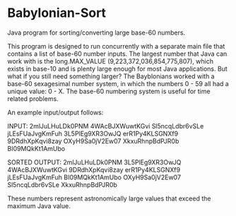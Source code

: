 # Babylonian-Sort
Java program for sorting/converting large base-60 numbers.

This program is designed to run concurrently with a separate main file that contains a list of base-60 number inputs. The largest number that Java can work with is the long.MAX_VALUE (9,223,372,036,854,775,807), which exists in base-10 and is plenty large enough for most Java applications. But what if you still need something larger? The Bayblonians worked with a base-60 sexagesimal number system, in which the numbers 0 - 59 all had a unique value: 0 - X. The base-60 numbering system is useful for time related problems.

An example input/output follows:

INPUT:
2mlJuLHuLDk0PNM
4WAcBJXWuwtKGvi
Sl5ncqLdbr6vSLe
jLEsFUaJvgKmFuh
3L5PlEg9XR3OwJQ
erR1Py4KLSGNXf9
9DRdhXpKqvi8zay
OXyH9Sa0jV2Ew07
XkxuRhnpBdPJR0b
BI09MQkKt1AmUbo

SORTED OUTPUT:
2mlJuLHuLDk0PNM
3L5PlEg9XR3OwJQ
4WAcBJXWuwtKGvi
9DRdhXpKqvi8zay
erR1Py4KLSGNXf9
jLEsFUaJvgKmFuh
BI09MQkKt1AmUbo
OXyH9Sa0jV2Ew07
Sl5ncqLdbr6vSLe
XkxuRhnpBdPJR0b

These numbers represent astronomically large values that exceed the maximum Java value.
